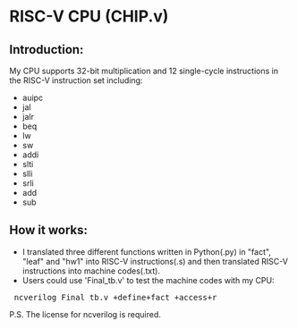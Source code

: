 # RISC-V CPU (CHIP.v)
## Introduction:
My CPU supports 32-bit multiplication and 12 single-cycle instructions in the RISC-V instruction set including:
* auipc
* jal
* jalr
* beq
* lw
* sw
* addi
* slti
* slli
* srli
* add
* sub
## How it works:
* I translated three different functions written in Python(.py) in "fact", "leaf" and "hw1" into RISC-V instructions(.s) and then translated RISC-V instructions into machine codes(.txt).
* Users could use 'Final_tb.v' to test the machine codes with my CPU:
<pre> ncverilog Final_tb.v +define+fact +access+r </pre>
P.S. The license for ncverilog is required.
